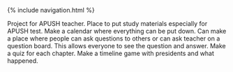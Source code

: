 {% include navigation.html %}

Project for APUSH teacher. Place to put study materials especially for APUSH test. Make a calendar where everything can be put down. Can make a place where people can ask questions to others or can ask teacher on a question board. This allows everyone to see the question and answer. Make a quiz for each chapter. Make a timeline game with presidents and what happened.
